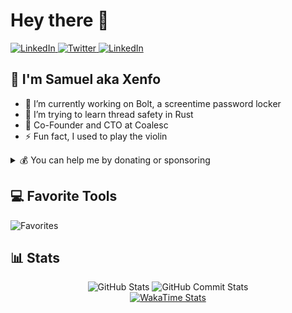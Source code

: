 # Hey there 👋

<div>
  <a href="https://linkedin.com/in/samuel-corsi-house" target="_blank" rel="noreferrer">
    <img
      src="https://img.shields.io/badge/LinkedIn-%230077B5.svg?logo=linkedin&logoColor=white&style=for-the-badge"
      alt="LinkedIn"
    />
  </a>
  <a href="https://twitter.com/xenfodev" target="_blank" rel="noreferrer">
    <img
      src="https://img.shields.io/badge/Twitter-%231DA1F2.svg?logo=Twitter&logoColor=white&style=for-the-badge"
      alt="Twitter"
    />
  </a>
  <a href="https://stackoverflow.com/users/12584990" target="_blank" rel="noreferrer">
    <img
      src="https://img.shields.io/badge/-Stackoverflow-FE7A16?logo=stack-overflow&logoColor=white&style=for-the-badge"
      alt="LinkedIn"
    />
  </a>
</div>

## 💫 I'm Samuel aka Xenfo

- 🔭 I’m currently working on Bolt, a screentime password locker
- 🌱 I’m trying to learn thread safety in Rust
- 🏢 Co-Founder and CTO at Coalesc
- ⚡ Fun fact, I used to play the violin

<details>
  <summary>💰 You can help me by donating or sponsoring</summary>

  [![Ko-Fi](https://img.shields.io/badge/Ko--fi-F16061?style=for-the-badge&logo=ko-fi&logoColor=white)](https://ko-fi.com/xenfo)
  [![Github Sponsors](https://img.shields.io/badge/sponsor-30363D?style=for-the-badge&logo=GitHub-Sponsors&logoColor=#EA4AAA)](https://github.com/sponsors/Xenfo)
</details>

## 💻 Favorite Tools

![Favorites](https://skillicons.dev/icons?i=typescript,rust,go,prisma,nextjs,tailwind,docker,vercel)

## 📊 Stats

<div align="center">
  <img
    src="https://github-readme-stats.vercel.app/api?username=samchouse&hide_border=true&include_all_commits=true&count_private=true&show_icons=true&bg_color=222436&text_color=c8d3f5&icon_color=86e1fc&title_color=82aaff&border_radius=10"
    alt="GitHub Stats"
  />
  <img
    src="https://streak-stats.demolab.com/?user=samchouse&hide_border=true&background=222436&currStreakNum=c8d3f5&sideNums=c8d3f5&currStreakLabel=c8d3f5&sideLabels=c8d3f5&ring=82aaff&fire=86e1fc&dates=a9b8e8&border_radius=10"
    alt="GitHub Commit Stats"
  />
</div>
<div align="center">
  <a href="https://wakatime.com/@Xenfo" target="_blank" rel="noreferrer">
    <img
      src="https://github-readme-stats.vercel.app/api/wakatime?username=Xenfo&langs_count=5&hide_border=true&bg_color=222436&text_color=c8d3f5&title_color=82aaff&border_radius=10"
      alt="WakaTime Stats"
    />
  </a>
</div>
